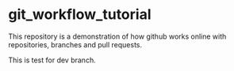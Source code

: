 # git_workflow_tutorial
This repository is a demonstration of how github works online with repositories, branches and pull requests. 

This is test for dev branch.
